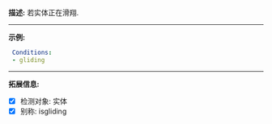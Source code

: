 **描述:** 若实体正在滑翔.

---

**示例:**

```yaml
 Conditions:
 - gliding
```

---

**拓展信息:**

- [x] 检测对象: 实体
- [x] 别称: isgliding